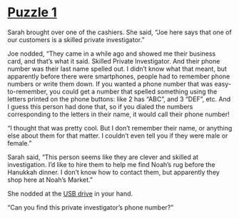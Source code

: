 # [Puzzle 1](https://hanukkah.bluebird.sh/5783/1/)

Sarah brought over one of the cashiers. She said, “Joe here says that one of our customers is a skilled private investigator.”

Joe nodded, “They came in a while ago and showed me their business card, and that’s what it said. Skilled Private Investigator. And their phone number was their last name spelled out. I didn’t know what that meant, but apparently before there were smartphones, people had to remember phone numbers or write them down. If you wanted a phone number that was easy-to-remember, you could get a number that spelled something using the letters printed on the phone buttons: like 2 has “ABC”, and 3 “DEF”, etc. And I guess this person had done that, so if you dialed the numbers corresponding to the letters in their name, it would call their phone number!

“I thought that was pretty cool. But I don’t remember their name, or anything else about them for that matter. I couldn’t even tell you if they were male or female.”

Sarah said, “This person seems like they are clever and skilled at investigation. I’d like to hire them to help me find Noah’s rug before the Hanukkah dinner. I don’t know how to contact them, but apparently they shop here at Noah’s Market.”

She nodded at the [USB drive](../../../resources/year5783) in your hand.

“Can you find this private investigator’s phone number?”
